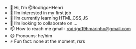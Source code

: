 - 👋 Hi, I’m @RodrigoHHenri
- 👀 I’m interested in my first job
- 🌱 I’m currently learning HTML,CSS,JS
- 💞️ I’m looking to collaborate on ...
- 📫 How to reach me gmail- rodrigo19hmarinho@gmail.com
- 😄 Pronouns: he/him
- ⚡ Fun fact: none at the moment, rsrs

<!---
RodrigoHHenri/RodrigoHHenri is a ✨ special ✨ repository because its `README.md` (this file) appears on your GitHub profile.
You can click the Preview link to take a look at your changes.
--->
